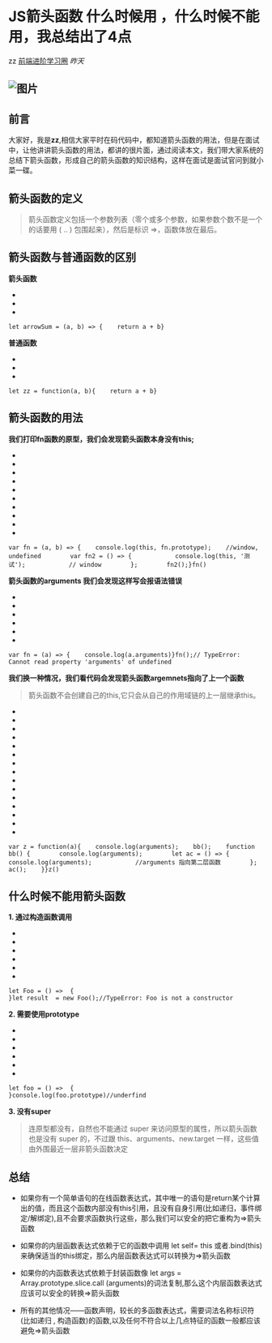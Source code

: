 # JS箭头函数 什么时候用 ，什么时候不能用，我总结出了4点

zz [前端进阶学习圈](javascript:void(0);) *昨天*

## ![图片](https://mmbiz.qpic.cn/mmbiz_gif/kHuCJ7WJ2nyoEDSTLn7HqrzmJz9pMnRRbLCIx0sWFe8e24y3rAR8Jl8BpvA3RRZ2wVPBfODn7qqibkeK3k7TdzQ/640?wx_fmt=gif&tp=webp&wxfrom=5&wx_lazy=1)

##  

## **前言**



大家好，我是**zz**,相信大家平时在码代码中，都知道箭头函数的用法，但是在面试中，让他讲讲箭头函数的用法，都讲的很片面，通过阅读本文，我们带大家系统的总结下箭头函数，形成自己的箭头函数的知识结构，这样在面试是面试官问到就小菜一碟。



## 箭头函数的定义



> 箭头函数定义包括一个参数列表（零个或多个参数，如果参数个数不是一个的话要用 ( .. ) 包围起来），然后是标识 =>，函数体放在最后。

##  

## 箭头函数与普通函数的区别



**箭头函数**

- 
- 
- 

```
let arrowSum = (a, b) => {    return a + b}
```



**普通函数**

- 
- 
- 

```
let zz = function(a, b){    return a + b}
```



## 箭头函数的用法



**我们打印fn函数的原型，我们会发现箭头函数本身没有this;**

- 
- 
- 
- 
- 
- 
- 
- 
- 
- 

```
var fn = (a, b) => {    console.log(this, fn.prototype);    //window, undefined        var fn2 = () => {            console.log(this, '测试');            // window        };        fn2();}fn()
```



**箭头函数的arguments 我们会发现这样写会报语法错误**

- 
- 
- 
- 
- 
- 

```
var fn = (a) => {    console.log(a.arguments)}fn();// TypeError: Cannot read property 'arguments' of undefined
```



**我们换一种情况，我们看代码会发现箭头函数argemnets指向了上一个函数**

> 箭头函数不会创建自己的this,它只会从自己的作用域链的上一层继承this。

- 
- 
- 
- 
- 
- 
- 
- 
- 
- 
- 
- 
- 
- 
- 

```
var z = function(a){    console.log(arguments);    bb();    function  bb() {        console.log(arguments);        let ac = () => {            console.log(arguments);            //arguments 指向第二层函数        };    ac();    }}z()
```



## **什么时候不能用箭头函数**



**1. 通过构造函数调用**

- 
- 
- 
- 
- 
- 

```
let Foo = () =>  {
}let result  = new Foo();//TypeError: Foo is not a constructor
```



**2. 需要使用prototype**

- 
- 
- 
- 
- 
- 

```
let foo = () =>  {
}console.log(foo.prototype)//underfind
```



**3. 没有super**

> 连原型都没有，自然也不能通过 super 来访问原型的属性，所以箭头函数也是没有 super 的，不过跟 this、arguments、new.target 一样，这些值由外围最近一层非箭头函数决定

##  

## **总结**



- 如果你有一个简单语句的在线函数表达式，其中唯一的语句是return某个计算出的值，而且这个函数内部没有this引用，且没有自身引用(比如递归，事件绑定/解绑定),且不会要求函数执行这些，那么我们可以安全的把它重构为=>箭头函数

  

- 如果你的内层函数表达式依赖于它的函数中调用 let self= this 或者.bind(this)来确保适当的this绑定，那么内层函数表达式可以转换为=>箭头函数

  

- 如果你的内函数表达式依赖于封装函数像 let args = Array.prototype.slice.call (arguments)的词法复制,那么这个内层函数表达式应该可以安全的转换=>箭头函数

  

- 所有的其他情况——函数声明，较长的多函数表达式，需要词法名称标识符(比如递归 , 构造函数)的函数,以及任何不符合以上几点特征的函数一般都应该避免=>箭头函数